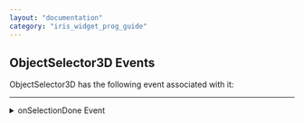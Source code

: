 ```yaml
---
layout: "documentation"
category: "iris_widget_prog_guide"
---
```

                              

ObjectSelector3D Events
-----------------------

ObjectSelector3D has the following event associated with it:

* * *


<details close markdown="block"><summary>onSelectionDone Event</summary>

* * *

An event callback that is invoked by the platform when an Image is selected in ObjectSelector3D .

### Syntax

{% highlight VoltMx %}
onSelectionDone
{% endhighlight %}

### Read/Write

Yes - (Read and Write)

### Example

{% highlight VoltMx %}
//The below function is the callback function for onSelectionDoneCalBck event
function onSelectionDoneCalBck(objThreeD)
{
	/*Write your logic here*/
}

//Defining the properties for ObjectSelector3D with onSelectionDone:onSelectionDoneCalBck
var objBasic = {id:"objThreeD", 
	skin:"ObjSkin", 
	focusSkin:"ObjFSkin", 
	text:"Seat reservation", 
	isVisible:true, 
	**onSelectionDone:onSelectionDoneCalBck**};

var objLayout = {widgetAlignment:constants.WIDGET_ALIGN_CENTER, 
	padding:[5,5,5,5], margin:[5,5,5,5], 
	contentAlignment:constants.CONTENT_ALIGN_CENTER, 
	containerWeight:70, 
	paddingInPixel:true, 
	marginInPixel:true, 
	hExpand:false, 
	vExpand:false};

//Creating the ObjectSelector3D.
var objThreeD =new voltmx.ui.ObjectSelector3D(objBasic, objLayout,{}) ;
{% endhighlight %}

### Accessible from IDE

Yes

### Platform Availability

Available on Windows Phone platform only.

* * *

